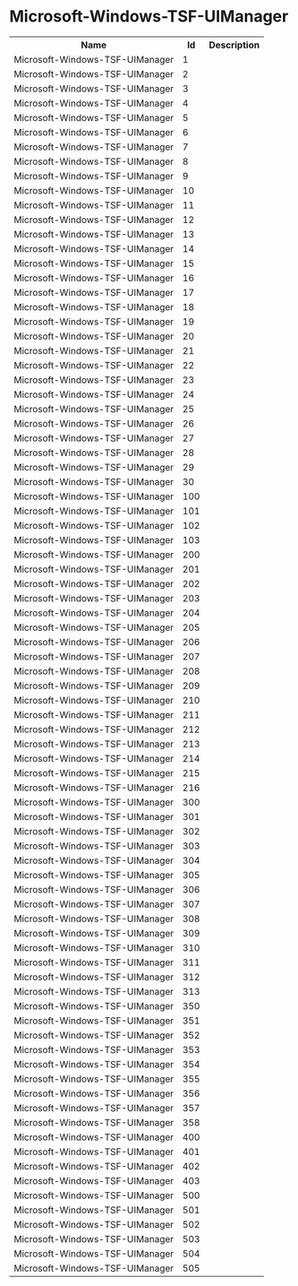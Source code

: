 # Microsoft-Windows-TSF-UIManager

<table>
<colgroup><col/><col/><col/></colgroup>
<tr><th>Name</th><th>Id</th><th>Description</th></tr>
<tr><td>Microsoft-Windows-TSF-UIManager</td><td>1</td><td></td></tr>
<tr><td>Microsoft-Windows-TSF-UIManager</td><td>2</td><td></td></tr>
<tr><td>Microsoft-Windows-TSF-UIManager</td><td>3</td><td></td></tr>
<tr><td>Microsoft-Windows-TSF-UIManager</td><td>4</td><td></td></tr>
<tr><td>Microsoft-Windows-TSF-UIManager</td><td>5</td><td></td></tr>
<tr><td>Microsoft-Windows-TSF-UIManager</td><td>6</td><td></td></tr>
<tr><td>Microsoft-Windows-TSF-UIManager</td><td>7</td><td></td></tr>
<tr><td>Microsoft-Windows-TSF-UIManager</td><td>8</td><td></td></tr>
<tr><td>Microsoft-Windows-TSF-UIManager</td><td>9</td><td></td></tr>
<tr><td>Microsoft-Windows-TSF-UIManager</td><td>10</td><td></td></tr>
<tr><td>Microsoft-Windows-TSF-UIManager</td><td>11</td><td></td></tr>
<tr><td>Microsoft-Windows-TSF-UIManager</td><td>12</td><td></td></tr>
<tr><td>Microsoft-Windows-TSF-UIManager</td><td>13</td><td></td></tr>
<tr><td>Microsoft-Windows-TSF-UIManager</td><td>14</td><td></td></tr>
<tr><td>Microsoft-Windows-TSF-UIManager</td><td>15</td><td></td></tr>
<tr><td>Microsoft-Windows-TSF-UIManager</td><td>16</td><td></td></tr>
<tr><td>Microsoft-Windows-TSF-UIManager</td><td>17</td><td></td></tr>
<tr><td>Microsoft-Windows-TSF-UIManager</td><td>18</td><td></td></tr>
<tr><td>Microsoft-Windows-TSF-UIManager</td><td>19</td><td></td></tr>
<tr><td>Microsoft-Windows-TSF-UIManager</td><td>20</td><td></td></tr>
<tr><td>Microsoft-Windows-TSF-UIManager</td><td>21</td><td></td></tr>
<tr><td>Microsoft-Windows-TSF-UIManager</td><td>22</td><td></td></tr>
<tr><td>Microsoft-Windows-TSF-UIManager</td><td>23</td><td></td></tr>
<tr><td>Microsoft-Windows-TSF-UIManager</td><td>24</td><td></td></tr>
<tr><td>Microsoft-Windows-TSF-UIManager</td><td>25</td><td></td></tr>
<tr><td>Microsoft-Windows-TSF-UIManager</td><td>26</td><td></td></tr>
<tr><td>Microsoft-Windows-TSF-UIManager</td><td>27</td><td></td></tr>
<tr><td>Microsoft-Windows-TSF-UIManager</td><td>28</td><td></td></tr>
<tr><td>Microsoft-Windows-TSF-UIManager</td><td>29</td><td></td></tr>
<tr><td>Microsoft-Windows-TSF-UIManager</td><td>30</td><td></td></tr>
<tr><td>Microsoft-Windows-TSF-UIManager</td><td>100</td><td></td></tr>
<tr><td>Microsoft-Windows-TSF-UIManager</td><td>101</td><td></td></tr>
<tr><td>Microsoft-Windows-TSF-UIManager</td><td>102</td><td></td></tr>
<tr><td>Microsoft-Windows-TSF-UIManager</td><td>103</td><td></td></tr>
<tr><td>Microsoft-Windows-TSF-UIManager</td><td>200</td><td></td></tr>
<tr><td>Microsoft-Windows-TSF-UIManager</td><td>201</td><td></td></tr>
<tr><td>Microsoft-Windows-TSF-UIManager</td><td>202</td><td></td></tr>
<tr><td>Microsoft-Windows-TSF-UIManager</td><td>203</td><td></td></tr>
<tr><td>Microsoft-Windows-TSF-UIManager</td><td>204</td><td></td></tr>
<tr><td>Microsoft-Windows-TSF-UIManager</td><td>205</td><td></td></tr>
<tr><td>Microsoft-Windows-TSF-UIManager</td><td>206</td><td></td></tr>
<tr><td>Microsoft-Windows-TSF-UIManager</td><td>207</td><td></td></tr>
<tr><td>Microsoft-Windows-TSF-UIManager</td><td>208</td><td></td></tr>
<tr><td>Microsoft-Windows-TSF-UIManager</td><td>209</td><td></td></tr>
<tr><td>Microsoft-Windows-TSF-UIManager</td><td>210</td><td></td></tr>
<tr><td>Microsoft-Windows-TSF-UIManager</td><td>211</td><td></td></tr>
<tr><td>Microsoft-Windows-TSF-UIManager</td><td>212</td><td></td></tr>
<tr><td>Microsoft-Windows-TSF-UIManager</td><td>213</td><td></td></tr>
<tr><td>Microsoft-Windows-TSF-UIManager</td><td>214</td><td></td></tr>
<tr><td>Microsoft-Windows-TSF-UIManager</td><td>215</td><td></td></tr>
<tr><td>Microsoft-Windows-TSF-UIManager</td><td>216</td><td></td></tr>
<tr><td>Microsoft-Windows-TSF-UIManager</td><td>300</td><td></td></tr>
<tr><td>Microsoft-Windows-TSF-UIManager</td><td>301</td><td></td></tr>
<tr><td>Microsoft-Windows-TSF-UIManager</td><td>302</td><td></td></tr>
<tr><td>Microsoft-Windows-TSF-UIManager</td><td>303</td><td></td></tr>
<tr><td>Microsoft-Windows-TSF-UIManager</td><td>304</td><td></td></tr>
<tr><td>Microsoft-Windows-TSF-UIManager</td><td>305</td><td></td></tr>
<tr><td>Microsoft-Windows-TSF-UIManager</td><td>306</td><td></td></tr>
<tr><td>Microsoft-Windows-TSF-UIManager</td><td>307</td><td></td></tr>
<tr><td>Microsoft-Windows-TSF-UIManager</td><td>308</td><td></td></tr>
<tr><td>Microsoft-Windows-TSF-UIManager</td><td>309</td><td></td></tr>
<tr><td>Microsoft-Windows-TSF-UIManager</td><td>310</td><td></td></tr>
<tr><td>Microsoft-Windows-TSF-UIManager</td><td>311</td><td></td></tr>
<tr><td>Microsoft-Windows-TSF-UIManager</td><td>312</td><td></td></tr>
<tr><td>Microsoft-Windows-TSF-UIManager</td><td>313</td><td></td></tr>
<tr><td>Microsoft-Windows-TSF-UIManager</td><td>350</td><td></td></tr>
<tr><td>Microsoft-Windows-TSF-UIManager</td><td>351</td><td></td></tr>
<tr><td>Microsoft-Windows-TSF-UIManager</td><td>352</td><td></td></tr>
<tr><td>Microsoft-Windows-TSF-UIManager</td><td>353</td><td></td></tr>
<tr><td>Microsoft-Windows-TSF-UIManager</td><td>354</td><td></td></tr>
<tr><td>Microsoft-Windows-TSF-UIManager</td><td>355</td><td></td></tr>
<tr><td>Microsoft-Windows-TSF-UIManager</td><td>356</td><td></td></tr>
<tr><td>Microsoft-Windows-TSF-UIManager</td><td>357</td><td></td></tr>
<tr><td>Microsoft-Windows-TSF-UIManager</td><td>358</td><td></td></tr>
<tr><td>Microsoft-Windows-TSF-UIManager</td><td>400</td><td></td></tr>
<tr><td>Microsoft-Windows-TSF-UIManager</td><td>401</td><td></td></tr>
<tr><td>Microsoft-Windows-TSF-UIManager</td><td>402</td><td></td></tr>
<tr><td>Microsoft-Windows-TSF-UIManager</td><td>403</td><td></td></tr>
<tr><td>Microsoft-Windows-TSF-UIManager</td><td>500</td><td></td></tr>
<tr><td>Microsoft-Windows-TSF-UIManager</td><td>501</td><td></td></tr>
<tr><td>Microsoft-Windows-TSF-UIManager</td><td>502</td><td></td></tr>
<tr><td>Microsoft-Windows-TSF-UIManager</td><td>503</td><td></td></tr>
<tr><td>Microsoft-Windows-TSF-UIManager</td><td>504</td><td></td></tr>
<tr><td>Microsoft-Windows-TSF-UIManager</td><td>505</td><td></td></tr>
</table>
